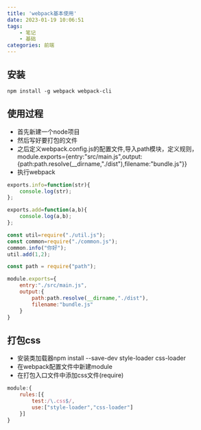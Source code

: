 ```yaml
---
title: 'webpack基本使用'
date: 2023-01-19 10:06:51
tags: 
    - 笔记
    - 基础
categories: 前端
---
```


## 安装

```
npm install -g webpack webpack-cli
```

## 使用过程

- 首先新建一个node项目
- 然后写好要打包的文件
- 之后定义webpack.config.js的配置文件,导入path模块，定义规则，module.exports={entry:"src/main.js",output:{path:path.resolve(__dirname,"./dist"),filename:"bundle.js"}}
- 执行webpack

```javascript
exports.info=function(str){
    console.log(str);
};
```

```javascript
exports.add=function(a,b){
    console.log(a,b);
};
```

```javascript
const util=require("./util.js");
const common=require("./common.js");
common.info("你好");
util.add(1,2);
```

```javascript
const path = require("path");

module.exports={
    entry:"./src/main.js",
    output:{
        path:path.resolve(__dirname,"./dist"),
        filename:"bundle.js"
    }
}
```

## 打包css

- 安装类加载器npm install --save-dev style-loader css-loader
- 在webpack配置文件中新建module
- 在打包入口文件中添加css文件(require)

```javascript
module:{
    rules:[{
        test:/\.css$/,
        use:["style-loader","css-loader"]
    }]
}
```
